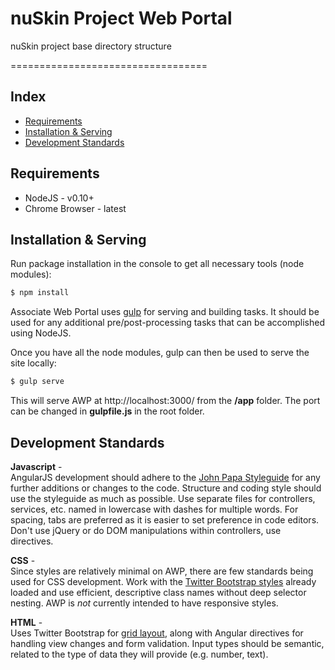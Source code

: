 # nuSkin Project Web Portal
nuSkin project base directory structure 

==================================

## Index

* [Requirements](#requirements)
* [Installation & Serving](#installation-serving)
* [Development Standards](#development-standards)


## Requirements

- NodeJS - v0.10+
- Chrome Browser - latest

## Installation & Serving

Run package installation in the console to get all necessary tools (node modules):
```bash
$ npm install
```

Associate Web Portal uses [gulp](http://gulpjs.com/) for serving and building tasks. It should be used for any additional pre/post-processing tasks that can be accomplished using NodeJS.

Once you have all the node modules, gulp can then be used to serve the site locally:
```bash
$ gulp serve
```

This will serve AWP at http://localhost:3000/ from the **/app** folder. The port can be changed in **gulpfile.js** in the root folder.


## Development Standards

**Javascript** -  
AngularJS development should adhere to the [John Papa Styleguide](https://github.com/johnpapa/angular-styleguide) for any further additions or changes to the code. Structure and coding style should use the styleguide as much as possible. Use separate files for controllers, services, etc. named in lowercase with dashes for multiple words. For spacing, tabs are preferred as it is easier to set preference in code editors. Don't use jQuery or do DOM manipulations within controllers, use directives.

**CSS** -  
Since styles are relatively minimal on AWP, there are few standards being used for CSS development. Work with the [Twitter Bootstrap styles](http://getbootstrap.com/css/) already loaded and use efficient, descriptive class names without deep selector nesting. AWP is *not* currently intended to have responsive styles.

**HTML** -  
Uses Twitter Bootstrap for [grid layout](http://getbootstrap.com/css/#grid), along with Angular directives for handling view changes and form validation. Input types should be semantic, related to the type of data they will provide (e.g. number, text).

